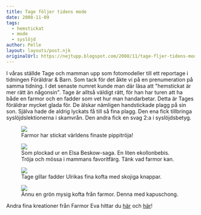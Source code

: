 ```yaml
---
title: Tage följer tidens mode
date: 2008-11-09
tags: 
  - hemstickat
  - mode
  - syslöjd	
author: Pelle
layout: layouts/post.njk
originalUrl: https://nejtupp.blogspot.com/2008/11/tage-fljer-tidens-mode.html
---
```


I våras ställde Tage och mamman upp som fotomodeller till ett reportage i tidningen Föräldrar & Barn. Som tack för det åkte vi på en prenumeration på samma tidning. I det senaste numret kunde man där läsa att "hemstickat är mer rätt än någonsin". Tage är alltså väldigt rätt, för han har turen att ha både en farmor och en fadder som vet hur man handarbetar. Detta är Tages föräldrar mycket glada för. De älskar nämligen handstickade plagg på sin son. Själva hade de aldrig lyckats få till så fina plagg. Den ena fick tillbringa syslöjdslektionerna i skamvrån. Den andra fick en svag 2:a i syslöjdsbetyg.

<figure>
	<img src="../../../img/2008/11/Okt+2008+072.jpg">
	<figcaption>Farmor har stickat världens finaste pippitröja!
</figure>

<figure>
	<img src="../../../img/2008/11/Okt+2008+057.jpg">
	<figcaption>Som plockad ur en Elsa Beskow-saga. En liten ekollonbebis. Tröja och mössa i mammans favoritfärg. Tänk vad farmor kan.</figcaption>
</figure>

<figure>
	<img src="../../../img/2008/11/Okt+2008+088.jpg">
	<figcaption>Tage gillar fadder Ulrikas fina kofta med skojiga knappar.</figcaption>
</figure>
	
<figure>
	<img src="../../../img/2008/11/Juli-Sep+2008+146.jpg">
	<figcaption>Ännu en grön mysig kofta från farmor. Denna med kapuschong.</figcaption>
</figure>

Andra fina kreationer från Farmor Eva hittar du [här](../vlkommen-tage) och [här](../mamman-och-pappan-om-tage-snart-sju)!